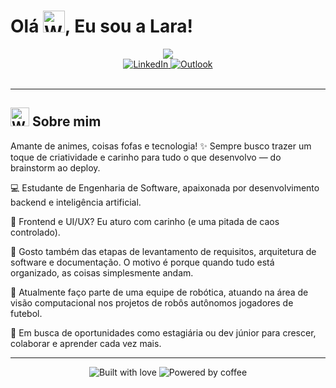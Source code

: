 # <div>Olá <img src="https://raw.githubusercontent.com/Tarikul-Islam-Anik/Animated-Fluent-Emojis/master/Emojis/Hand%20gestures/Waving%20Hand.png" alt="Waving Hand" width="35" height="35" />, Eu sou a Lara!</div>

<div align="center" class="animated-header">
  <img src="https://readme-typing-svg.herokuapp.com/?lines=Desenvolvedora+FullStack;Engenharia+de+Software+@UnB&font=Fira%20Code&center=true&width=440&height=45&color=f75c7e&vCenter=true&pause=1000&size=22" />
</div>

<div class="matrix-animation"></div>

<div align="center">
  <a href="https://www.linkedin.com/in/klmurussi/">
    <img src="https://img.shields.io/badge/LinkedIn-0077B5?style=for-the-badge&logo=linkedin&logoColor=white" alt="LinkedIn" />
  </a>
  <a href="mailto:klmurussi@hotmail.com">
    <img src="https://img.shields.io/badge/Microsoft_Outlook-0078D4?style=for-the-badge&logo=microsoft-outlook&logoColor=white" alt="Outlook" />
  </a>
</div>

<br/>

---

## <img src="https://raw.githubusercontent.com/Tarikul-Islam-Anik/Animated-Fluent-Emojis/master/Emojis/People/Woman%20Technologist.png" alt="Woman Technologist" width="30" height="30" /> Sobre mim

Amante de animes, coisas fofas e tecnologia! ✨ Sempre busco trazer um toque de criatividade e carinho para tudo o que desenvolvo — do brainstorm ao deploy.

<p>💻 Estudante de Engenharia de Software, apaixonada por desenvolvimento backend e inteligência artificial.
<p>🎨 Frontend e UI/UX? Eu aturo com carinho (e uma pitada de caos controlado).
<p>🧩 Gosto também das etapas de levantamento de requisitos, arquitetura de software e documentação. O motivo é porque quando tudo está organizado, as coisas simplesmente andam.
<p>🤖 Atualmente faço parte de uma equipe de robótica, atuando na área de visão computacional nos projetos de robôs autônomos jogadores de futebol.
<p>🎯 Em busca de oportunidades como estagiária ou dev júnior para crescer, colaborar e aprender cada vez mais. 

---

<div align="center">
  <img src="https://forthebadge.com/images/badges/built-with-love.svg" alt="Built with love" />
  <img src="https://forthebadge.com/images/badges/powered-by-coffee.svg" alt="Powered by coffee" />
</div>


